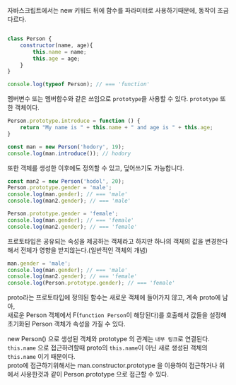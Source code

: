 자바스크립트에서는 new 키워드 뒤에 함수를 파라미터로 사용하기때문에, 동작이 조금 다르다.

```javascript

class Person {
    constructor(name, age){
        this.name = name;
        this.age = age;
    }
}

console.log(typeof Person); // === 'function'
```

멤버변수 또는 멤버함수와 같은 쓰임으로 `prototype`을 사용할 수 있다.
`prototype` 또한 객체이다.

```javascript
Person.prototype.introduce = function () {
    return "My name is " + this.name + " and age is " + this.age;
}

const man = new Person('hodory', 19);
console.log(man.introduce()); // hodory
```
또한 객체를 생성한 이후에도 정의할 수 있고, 덮어쓰기도 가능합니다.
```javascript
const man2 = new Person('hodol', 20);
Person.prototype.gender = 'male';
console.log(man.gender); // === 'male'
console.log(man2.gender); // === 'male'

Person.prototype.gender = 'female';
console.log(man.gender); // === 'female'
console.log(man2.gender); // === 'female'
```


프로토타입은 공유되는 속성을 제공하는 객체라고 하지만 하나의 객체의 값을 변경한다해서 전체가 영향을 받지않는다.(일반적인 객체의 개념)
```javascript
man.gender = 'male';
console.log(man.gender); // === 'male'
console.log(man2.gender); // === 'female'
console.log(Person.prototype.gender); // === 'female'
```
proto라는 프로토타입에 정의된 함수는 새로운 객체에 들어가지 않고, 계속 proto에 남아,<br/>
새로운 Person 객체에서 F(`function Person`이 해당된다)를 호출해서 값들을 설정해 초기화된 Person 객체가 속성을 가질 수 있다.

new Person() 으로 생성된 객체와 prototype 의 관계는 `내부 링크`로 연결된다.<br/>
`this.name` 으로 접근하려할때 proto의 `this.name`이 아닌 새로 생성된 객체의 `this.name` 이기 때문이다.<br/>
proto에 접근하기위해서는 man.constructor.prototype 을 이용하여 접근하거나 위에서 사용한것과 같이 Person.prototype 으로 접근할 수 있다.
